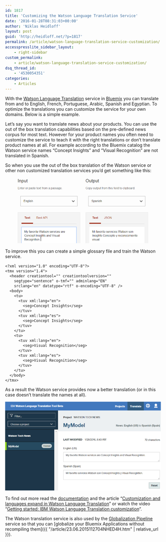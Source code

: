 ```yaml
---
id: 1817
title: 'Customizing the Watson Language Translation Service'
date: '2016-01-28T08:31:03+00:00'
author: 'Niklas Heidloff'
layout: post
guid: 'http://heidloff.net/?p=1817'
permalink: /article/watson-language-translation-service-customization/
accesspresslite_sidebar_layout:
    - right-sidebar
custom_permalink:
    - article/watson-language-translation-service-customization/
dsq_thread_id:
    - '4530054351'
categories:
    - Articles
---
```


With the [Watson Language Translation](http://www.ibm.com/smarterplanet/us/en/ibmwatson/developercloud/language-translation.html) service in [Bluemix](https://bluemix.net) you can translate from and to English, French, Portuguese, Arabic, Spanish and Egyptian. To optimize the translations you can customize the service for your own domains. Below is a simple example.

Let’s say you want to translate news about your products. You can use the out of the box translation capabilities based on the pre-defined news corpus for most text. However for your product names you often need to customize the service to teach it with the right translations or don’t translate product names at all. For example according to the Bluemix catalog the Watson service names “Concept Insights” and “Visual Recognition” are not translated in Spanish.

So when you use the out of the box translation of the Watson service or other non customized translation services you’d get something like this:

![image](/assets/img/2016/01/translation2.png)

To improve this you can create a simple glossary file and train the Watson service.

```
<?xml version="1.0" encoding="UTF-8"?>
<tmx version="1.4">
  <header creationtool="" creationtoolversion=""
	segtype="sentence" o-tmf="" adminlang="EN"
	srclang="en" datatype="rtf" o-encoding="UTF-8" />
  <body>
    <tu>
      <tuv xml:lang="en">
        <seg>Concept Insights</seg>
      </tuv>
      <tuv xml:lang="es">
        <seg>Concept Insights</seg>
      </tuv>
    </tu>
	<tu>
      <tuv xml:lang="en">
        <seg>Visual Recognition</seg>
      </tuv>
      <tuv xml:lang="es">
        <seg>Visual Recognition</seg>
      </tuv>
    </tu>
  </body>
</tmx>
```

As a result the Watson service provides now a better translation (or in this case doesn’t translate the names at all).

![image](/assets/img/2016/01/translation1.png)

To find out more read the [documentation](http://www.ibm.com/smarterplanet/us/en/ibmwatson/developercloud/doc/language-translation/customizing.shtml) and the article “[Customization and languages expand in Watson Language Translation](https://developer.ibm.com/watson/blog/2015/11/10/customization-and-languages-expand-in-watson-language-translation-and-speech-services/)” or watch the video “[Getting started: IBM Watson Language Translation customization](https://www.youtube.com/watch?v=a3vj_XJPtOM)“.

The Watson translation service is also used by the [Globalization Pipeline](https://console.ng.bluemix.net/catalog/services/globalization-pipeline/) service so that you can [globalize your Bluemix Applications without recompiling them]({{ "/article/23.06.2015112704NHED4H.htm" | relative_url }}).

</body>